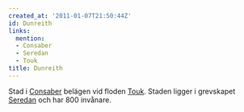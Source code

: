 ```yaml
---
created_at: '2011-01-07T21:50:44Z'
id: Dunreith
links:
  mention:
  - Consaber
  - Seredan
  - Touk
title: Dunreith
---
```


Stad i [Consaber] belägen vid floden [Touk]. Staden ligger i grevskapet [Seredan] och har 800
invånare.

  [Consaber]: Consaber
  [Touk]: Touk
  [Seredan]: Seredan